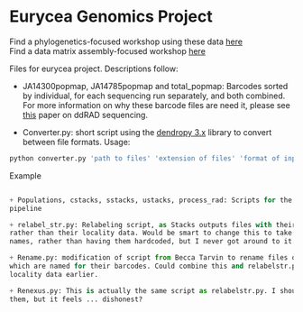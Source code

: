 # Eurycea Genomics Project

Find a phylogenetics-focused workshop using these data [here](https://github.com/wrightaprilm/BodegaBayWorkshop)  
Find a data matrix assembly-focused workshop [here](https://github.com/wrightaprilm/ISU-01-06 )


Files for eurycea project. Descriptions follow:

+ JA14300popmap, JA14785popmap and total_popmap: Barcodes sorted by individual, for each
sequencing run separately, and both combined. For more information on why these barcode 
files are need it, please see [this](http://journals.plos.org/plosone/article?id=10.1371/journal.pone.0037135)
paper on ddRAD sequencing.

+ Converter.py: short script using the [dendropy 3.x](https://pythonhosted.org/DendroPy/) 
library to convert between file formats. Usage:

```python
python converter.py 'path to files' 'extension of files' 'format of input files' 'format you'd like exported'
```
Example
```python converter.py ./ .nex nexus DNAphylip

+ Populations, cstacks, sstacks, ustacks, process_rad: Scripts for the [Stacks](http://catchenlab.life.illinois.edu/stacks/)
pipeline

+ relabel_str.py: Relabeling script, as Stacks outputs files with their numerical names, 
rather than their locality data. Would be smart to change this to take an input file of 
names, rather than having them hardcoded, but I never got around to it.

+ Rename.py: modification of script from Becca Tarvin to rename files output from process_rad,
which are named for their barcodes. Could combine this and relabelstr.py to add in the 
locality data earlier.

+ Renexus.py: This is actually the same script as relabelstr.py. I should delete one of
them, but it feels ... dishonest?


